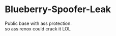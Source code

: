 # Blueberry-Spoofer-Leak
Public base with ass protection. <br>
so ass renox could crack it LOL <br>
